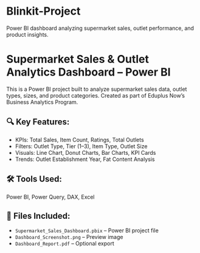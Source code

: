 # Blinkit-Project
Power BI dashboard analyzing supermarket sales, outlet performance, and product insights.
# Supermarket Sales & Outlet Analytics Dashboard – Power BI

This is a Power BI project built to analyze supermarket sales data, outlet types, sizes, and product categories. Created as part of Eduplus Now’s Business Analytics Program.

## 🔍 Key Features:
- KPIs: Total Sales, Item Count, Ratings, Total Outlets
- Filters: Outlet Type, Tier (1–3), Item Type, Outlet Size
- Visuals: Line Chart, Donut Charts, Bar Charts, KPI Cards
- Trends: Outlet Establishment Year, Fat Content Analysis

## 🛠 Tools Used:
Power BI, Power Query, DAX, Excel

## 📁 Files Included:
- `Supermarket_Sales_Dashboard.pbix` – Power BI project file
- `Dashboard_Screenshot.png` – Preview image
- `Dashboard_Report.pdf` – Optional export

